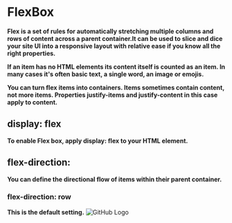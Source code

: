 # FlexBox

**Flex is a set of rules for automatically stretching multiple columns and rows of content across a parent container.It can be used to slice and dice your site UI into a responsive layout with relative ease if you know all the right properties.**

**If an item has no HTML elements its content itself is counted as an item. In many cases it's often basic text, a single word, an image or emojis.**

**You can turn flex items into containers. Items sometimes contain content, not more items. Properties justify-items and justify-content in this case apply to content.**

## display: flex
**To enable Flex box, apply display: flex to your HTML element.**

## flex-direction:
**You can define the directional flow of items within their parent container.**
    
### flex-direction: row
**This is the default setting.**
![GitHub Logo](/images/logo.png)
